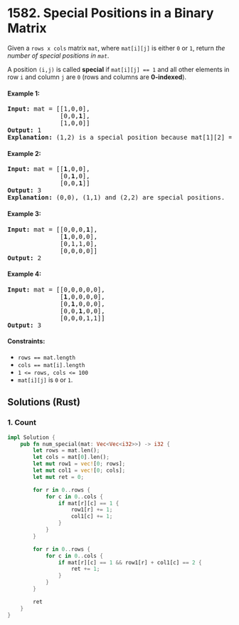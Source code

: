 # 1582. Special Positions in a Binary Matrix
Given a `rows x cols` matrix `mat`, where `mat[i][j]` is either `0` or `1`, return *the number of special positions in `mat`*.

A position `(i,j)` is called **special** if `mat[i][j] == 1` and all other elements in row `i` and column `j` are `0` (rows and columns are **0-indexed**).

#### Example 1:
<pre>
<b>Input:</b> mat = [[1,0,0],
              [0,0,<b>1</b>],
              [1,0,0]]
<b>Output:</b> 1
<b>Explanation:</b> (1,2) is a special position because mat[1][2] == 1 and all other elements in row 1 and column 2 are 0.
</pre>

#### Example 2:
<pre>
<b>Input:</b> mat = [[<b>1</b>,0,0],
              [0,<b>1</b>,0],
              [0,0,<b>1</b>]]
<b>Output:</b> 3
<b>Explanation:</b> (0,0), (1,1) and (2,2) are special positions.
</pre>

#### Example 3:
<pre>
<b>Input:</b> mat = [[0,0,0,<b>1</b>],
              [<b>1</b>,0,0,0],
              [0,1,1,0],
              [0,0,0,0]]
<b>Output:</b> 2
</pre>

#### Example 4:
<pre>
<b>Input:</b> mat = [[0,0,0,0,0],
              [<b>1</b>,0,0,0,0],
              [0,<b>1</b>,0,0,0],
              [0,0,<b>1</b>,0,0],
              [0,0,0,1,1]]
<b>Output:</b> 3
</pre>

#### Constraints:
* `rows == mat.length`
* `cols == mat[i].length`
* `1 <= rows, cols <= 100`
* `mat[i][j]` is `0` or `1`.

## Solutions (Rust)

### 1. Count
```Rust
impl Solution {
    pub fn num_special(mat: Vec<Vec<i32>>) -> i32 {
        let rows = mat.len();
        let cols = mat[0].len();
        let mut row1 = vec![0; rows];
        let mut col1 = vec![0; cols];
        let mut ret = 0;

        for r in 0..rows {
            for c in 0..cols {
                if mat[r][c] == 1 {
                    row1[r] += 1;
                    col1[c] += 1;
                }
            }
        }

        for r in 0..rows {
            for c in 0..cols {
                if mat[r][c] == 1 && row1[r] + col1[c] == 2 {
                    ret += 1;
                }
            }
        }

        ret
    }
}
```
